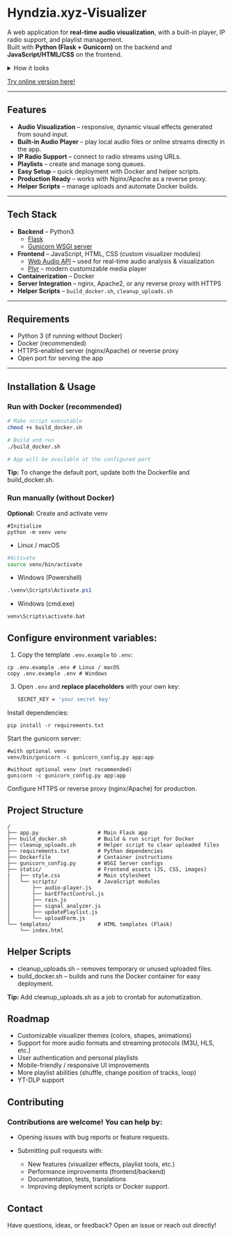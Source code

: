 # Hyndzia.xyz-Visualizer

A web application for **real-time audio visualization**, with a built-in player, IP radio support, and playlist management.  
Built with **Python (Flask + Gunicorn)** on the backend and **JavaScript/HTML/CSS** on the frontend.

<details>
  <summary>How it looks</summary>

  ![](https://hyndzia.xyz/visdemo.webp)

  ![](https://hyndzia.xyz/visdemo2.webp)

  ![](https://hyndzia.xyz/demo.png)
</details>

[Try online version here!](https://hyndzia.xyz/visualizer)

---

## Features

- **Audio Visualization** – responsive, dynamic visual effects generated from sound input.
- **Built-in Audio Player** – play local audio files or online streams directly in the app.
- **IP Radio Support** – connect to radio streams using URLs.
- **Playlists** – create and manage song queues.
- **Easy Setup** – quick deployment with Docker and helper scripts.
- **Production Ready** – works with Nginx/Apache as a reverse proxy.
- **Helper Scripts** – manage uploads and automate Docker builds.

---

## Tech Stack

- **Backend** – Python3
    - [Flask](https://flask.palletsprojects.com/en/stable/)
    - [Gunicorn WSGI server](https://docs.gunicorn.org/en/stable/)
- **Frontend** – JavaScript, HTML, CSS (custom visualizer modules)
  - [Web Audio API](https://developer.mozilla.org/en-US/docs/Web/API/Web_Audio_API) – used for real-time audio analysis & visualization  
  - [Plyr](https://plyr.io/) – modern customizable media player   
- **Containerization** – Docker  
- **Server Integration** – nginx, Apache2, or any reverse proxy with HTTPS
- **Helper Scripts** – `build_docker.sh`, `cleanup_uploads.sh`

---

## Requirements

- Python 3 (if running without Docker)  
- Docker (recommended)
- HTTPS-enabled server (nginx/Apache) or reverse proxy  
- Open port for serving the app  

---

## Installation & Usage

### Run with Docker (recommended)

```bash
# Make script executable
chmod +x build_docker.sh

# Build and run
./build_docker.sh

# App will be available at the configured port
```
**Tip:** To change the default port, update both the Dockerfile and build_docker.sh.

### Run manually (without Docker)
**Optional:** Create and activate venv
```
#Initialize
python -m venv venv
```
* Linux / macOS
```bash
#Activate
source venv/bin/activate
```
* Windows (Powershell)
```powershell
.\venv\Scripts\Activate.ps1
```
* Windows (cmd.exe)
```terminal
venv\Scripts\activate.bat
```
## Configure environment variables:
  1. Copy the template `.env.example` to `.env`:
     
    cp .env.example .env # Linux / macOS
    copy .env.example .env # Windows

  3. Open `.env` and **replace placeholders** with your own key:
     
     ```bash
     SECRET_KEY = 'your secret key'
     ```
     
Install dependencies:
```
pip install -r requirements.txt
```

Start the gunicorn server:
```
#with optional venv
venv/bin/gunicorn -c gunicorn_config.py app:app

#without optional venv (not recommended)
gunicorn -c gunicorn_config.py app:app
```
Configure HTTPS or reverse proxy (nginx/Apache) for production.

## Project Structure
```
/
├── app.py                   # Main Flask app
├── build_docker.sh          # Build & run script for Docker
├── cleanup_uploads.sh       # Helper script to clear uploaded files
├── requirements.txt         # Python dependencies
├── Dockerfile               # Container instructions
├── gunicorn_config.py       # WSGI Server configs
├── static/                  # Frontend assets (JS, CSS, images)
|   ├── style.css            # Main stylesheet
│   └── scripts/             # JavaScript modules
│       ├── audio-player.js
│       ├── barEffectControl.js
│       ├── rain.js
│       ├── signal_analyzer.js
│       ├── updatePlaylist.js
│       └── uploadForm.js
└── templates/               # HTML templates (Flask)
    └── index.html
```

## Helper Scripts
* cleanup_uploads.sh – removes temporary or unused uploaded files.
* build_docker.sh – builds and runs the Docker container for easy deployment.
  
**Tip:** Add cleanup_uploads.sh as a job to crontab for automatization.
  
## Roadmap
 * Customizable visualizer themes (colors, shapes, animations)
 * Support for more audio formats and streaming protocols (M3U, HLS, etc.)
 * User authentication and personal playlists
 * Mobile-friendly / responsive UI improvements
 * More playlist abilities (shuffle, change position of tracks, loop)
 * YT-DLP support

## Contributing
### Contributions are welcome! You can help by:
* Opening issues with bug reports or feature requests.

* Submitting pull requests with:
   * New features (visualizer effects, playlist tools, etc.)
   * Performance improvements (frontend/backend)
   * Documentation, tests, translations
   * Improving deployment scripts or Docker support.
     
## Contact
Have questions, ideas, or feedback?
Open an issue or reach out directly!
